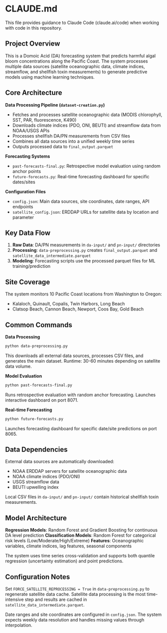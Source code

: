# CLAUDE.md

This file provides guidance to Claude Code (claude.ai/code) when working with code in this repository.

## Project Overview

This is a Domoic Acid (DA) forecasting system that predicts harmful algal bloom concentrations along the Pacific Coast. The system processes multiple data sources (satellite oceanographic data, climate indices, streamflow, and shellfish toxin measurements) to generate predictive models using machine learning techniques.

## Core Architecture

**Data Processing Pipeline (`dataset-creation.py`)**
- Fetches and processes satellite oceanographic data (MODIS chlorophyll, SST, PAR, fluorescence, K490)
- Downloads climate indices (PDO, ONI, BEUTI) and streamflow data from NOAA/USGS APIs  
- Processes shellfish DA/PN measurements from CSV files
- Combines all data sources into a unified weekly time series
- Outputs processed data to `final_output.parquet`

**Forecasting Systems**
- `past-forecasts-final.py`: Retrospective model evaluation using random anchor points
- `future-forecasts.py`: Real-time forecasting dashboard for specific dates/sites

**Configuration Files**
- `config.json`: Main data sources, site coordinates, date ranges, API endpoints
- `satellite_config.json`: ERDDAP URLs for satellite data by location and parameter

## Key Data Flow

1. **Raw Data**: DA/PN measurements in `da-input/` and `pn-input/` directories
2. **Processing**: `data-preprocessing.py` creates `final_output.parquet` and `satellite_data_intermediate.parquet`
3. **Modeling**: Forecasting scripts use the processed parquet files for ML training/prediction

## Site Coverage

The system monitors 10 Pacific Coast locations from Washington to Oregon:
- Kalaloch, Quinault, Copalis, Twin Harbors, Long Beach
- Clatsop Beach, Cannon Beach, Newport, Coos Bay, Gold Beach

## Common Commands

**Data Processing**
```bash
python data-preprocessing.py
```
This downloads all external data sources, processes CSV files, and generates the main dataset. Runtime: 30-60 minutes depending on satellite data volume.

**Model Evaluation** 
```bash
python past-forecasts-final.py
```
Runs retrospective evaluation with random anchor forecasting. Launches interactive dashboard on port 8071.

**Real-time Forecasting**
```bash
python future-forecasts.py  
```
Launches forecasting dashboard for specific date/site predictions on port 8065.

## Data Dependencies

External data sources are automatically downloaded:
- NOAA ERDDAP servers for satellite oceanographic data
- NOAA climate indices (PDO/ONI) 
- USGS streamflow data
- BEUTI upwelling index

Local CSV files in `da-input/` and `pn-input/` contain historical shellfish toxin measurements.

## Model Architecture

**Regression Models**: Random Forest and Gradient Boosting for continuous DA level prediction
**Classification Models**: Random Forest for categorical risk levels (Low/Moderate/High/Extreme)
**Features**: Oceanographic variables, climate indices, lag features, seasonal components

The system uses time series cross-validation and supports both quantile regression (uncertainty estimation) and point predictions.

## Configuration Notes

Set `FORCE_SATELLITE_REPROCESSING = True` in `data-preprocessing.py` to regenerate satellite data cache. Satellite data processing is the most time-intensive step and results are cached in `satellite_data_intermediate.parquet`.

Date ranges and site coordinates are configured in `config.json`. The system expects weekly data resolution and handles missing values through interpolation.